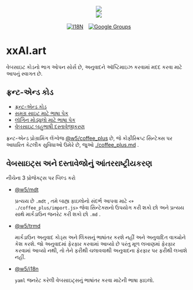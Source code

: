<p align="center"><a href="https://xxai.art"><img src="https://cdn.jsdelivr.net/gh/xxai-art/doc/logo.svg"/></a><br/><a href="https://xxai.art"><img src="https://cdn.jsdelivr.net/gh/xxai-art/doc/xxai.svg"/></a></p><p align="center"><a href="https://github.com/xxai-art/doc#readme"><img alt="I18N" src="https://cdn.jsdelivr.net/gh/wactax/img/t.svg"/></a>　<a href="https://groups.google.com/u/0/g/xxai-art"><img alt="Google Groups" src="https://cdn.jsdelivr.net/gh/wactax/img/g-groups.svg"/></a></p>

# xxAI.art

વેબસાઇટ કોડનો ભાગ ઓપન સોર્સ છે, અનુવાદને ઑપ્ટિમાઇઝ કરવામાં મદદ કરવા માટે આપનું સ્વાગત છે.

## ફ્રન્ટ-એન્ડ કોડ

* [ફ્રન્ટ-એન્ડ કોડ](https://github.com/xxai-art/web)
* [સમગ્ર સાઇટ માટે ભાષા પેક](https://github.com/xxai-art/web/tree/main/i18n)
* [લૉગિન મોડ્યુલો માટે ભાષા પેક](https://github.com/wacpkg/user/tree/main/ui.i18n)
* [વેબસાઇટ બહુભાષી દસ્તાવેજીકરણ](https://github.com/xxai-doc)

ફ્રન્ટ-એન્ડ પ્રોગ્રામિંગ લેંગ્વેજ [@w5/coffee_plus](http://npmjs.com/@w5/coffee_plus) છે, જે કોફીસ્ક્રિપ્ટ સિન્ટેક્સ પર આધારિત કેટલીક સુવિધાઓ ઉમેરે છે, જુઓ [./coffee_plus.md](./coffee_plus.md) .

## વેબસાઇટ્સ અને દસ્તાવેજોનું આંતરરાષ્ટ્રીયકરણ

નીચેના 3 પ્રોજેક્ટ્સ પર બિલ્ડ કરો

* [@w5/mdt](https://www.npmjs.com/package/@w5/mdt)

  પ્રત્યય છે `.mdt` , તમે બાહ્ય ફાઇલોનો સંદર્ભ આપવા માટે `<+ ./coffee_plus/import.js>` જેવા સિન્ટેક્સનો ઉપયોગ કરી શકો છો અને પ્રત્યય સાથે માર્કડાઉન જનરેટ કરી શકો છો `.md` .

* [@w5/trmd](https://www.npmjs.com/package/@w5/trmd)

  માર્કડાઉન અનુવાદ કોડ્સ અને લિંક્સનું ભાષાંતર કરશે નહીં અને અનુવાદિત વાક્યોને કેશ કરશે. જો અનુવાદમાં ફેરફાર કરવામાં આવ્યો છે પરંતુ મૂળ લખાણમાં ફેરફાર કરવામાં આવ્યો નથી, તો તેને ફરીથી ચલાવવાથી અનુવાદના ફેરફાર પર ફરીથી લખાશે નહીં.

* [@w5/i18n](https://www.npmjs.com/package/@w5/i18n)

  `yaml` જનરેટ કરેલી વેબસાઇટ્સનું ભાષાંતર કરવા માટેની ભાષા ફાઇલો.
